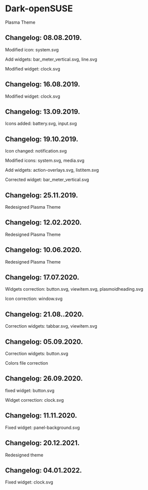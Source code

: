 # Dark-openSUSE
Plasma Theme

Changelog: 08.08.2019.
---------------------

Modified icon: system.svg

Add widgets: bar_meter_vertical.svg, line.svg

Modified widget: clock.svg

Changelog: 16.08.2019.
---------------------

Modified widget: clock.svg

Changelog: 13.09.2019.
----------------------

Icons added: battery.svg, input.svg

Changelog: 19.10.2019.
----------------------

Icon changed: notification.svg

Modified icons: system.svg, media.svg

Add widgets: action-overlays.svg, listitem.svg

Corrected widget: bar_meter_vertical.svg

Changelog: 25.11.2019.
----------------------

Redesigned Plasma Theme



Changelog: 12.02.2020.
----------------------

Redesigned Plasma Theme

Changelog: 10.06.2020.
----------------------

Redesigned Plasma Theme

Changelog: 17.07.2020.
----------------------

Widgets correction: button.svg, viewitem.svg, plasmoidheading.svg

Icon correction: window.svg


Changelog: 21.08..2020.
-----------------------

Correction widgets: tabbar.svg, viewitem.svg

Changelog: 05.09.2020.
----------------------

Correction widgets: button.svg

Colors file correction

Changelog: 26.09.2020.
----------------------

fixed widget: button.svg

Widget correction: clock.svg

Changelog: 11.11.2020.
----------------------

Fixed widget: panel-background.svg


Changelog: 20.12.2021.
----------------------

Redesigned theme

Changelog: 04.01.2022.
----------------------

Fixed widget: clock.svg
